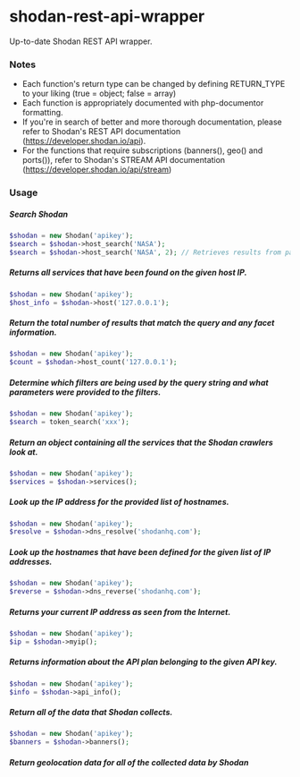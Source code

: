 shodan-rest-api-wrapper
=======================

Up-to-date Shodan REST API wrapper.


### Notes

* Each function's return type can be changed by defining RETURN_TYPE to your liking (true = object; false = array)
* Each function is appropriately documented with php-documentor formatting.
* If you're in search of better and more thorough documentation, please refer to Shodan's REST API documentation (https://developer.shodan.io/api).
* For the functions that require subscriptions (banners(), geo() and ports()), refer to Shodan's STREAM API documentation (https://developer.shodan.io/api/stream)


### Usage




##### Search Shodan

```php
$shodan = new Shodan('apikey');
$search = $shodan->host_search('NASA');
$search = $shodan->host_search('NASA', 2); // Retrieves results from page 2.
```


##### Returns all services that have been found on the given host IP.

```php
$shodan = new Shodan('apikey');
$host_info = $shodan->host('127.0.0.1');
```


##### Return the total number of results that match the query and any facet information.

```php
$shodan = new Shodan('apikey');
$count = $shodan->host_count('127.0.0.1');
```


##### Determine which filters are being used by the query string and what parameters were provided to the filters.

```php
$shodan = new Shodan('apikey');
$search = token_search('xxx');
```


##### Return an object containing all the services that the Shodan crawlers look at.

```php
$shodan = new Shodan('apikey');
$services = $shodan->services();
```


##### Look up the IP address for the provided list of hostnames.

```php
$shodan = new Shodan('apikey');
$resolve = $shodan->dns_resolve('shodanhq.com');
```

##### Look up the hostnames that have been defined for the given list of IP addresses.

```php
$shodan = new Shodan('apikey');
$reverse = $shodan->dns_reverse('shodanhq.com');
```

##### Returns your current IP address as seen from the Internet.

```php
$shodan = new Shodan('apikey');
$ip = $shodan->myip();
```


##### Returns information about the API plan belonging to the given API key.

```php
$shodan = new Shodan('apikey');
$info = $shodan->api_info();
```


##### Return all of the data that Shodan collects.

```php
$shodan = new Shodan('apikey');
$banners = $shodan->banners();
```


##### Return geolocation data for all of the collected data by Shodan

